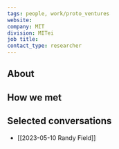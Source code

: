 ```yaml
---
tags: people, work/proto_ventures
website: 
company: MIT
division: MITei
job title: 
contact_type: researcher
---
```

## About

## How we met

## Selected conversations
- [[2023-05-10 Randy Field]]